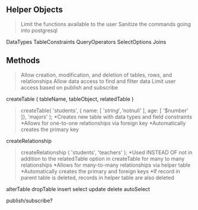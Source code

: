 ## Helper Objects

> Limit the functions available to the user 
> Sanitize the commands going into postgresql

DataTypes
TableConstraints
QueryOperators
SelectOptions
Joins

## Methods

> Allow creation, modification, and deletion of tables, rows, and relationships 
> Allow data access to find and filter data
> Limit user access based on publish and subscribe 

createTable ( tableName, tableObject, relatedTable )
> createTable( 'students', { name: [ '$string', '$notnull' ], age: [ '$number' ]}, 'majors' );
*Creates new table with data types and field constraints
*Allows for one-to-one relationships via foreign key 
*Automatically creates the primary key 

createRelationship
> createRelationship ( 'students', 'teachers' );
*Used INSTEAD OF not in addition to the relatedTable option in createTable for many to many relationships 
*Allows for many-to-many relationships via helper table 
*Automatically creates the primary and foreign keys 
*If record in parent table is deleted, records in helper table are also deleted 

alterTable
dropTable
insert
select
update
delete
autoSelect

publish/subscribe? 